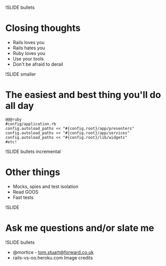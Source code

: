 !SLIDE bullets
# Closing thoughts #
* Rails loves you
* Rails hates you
* Ruby loves you
* Use your tools
* Don't be afraid to derail

!SLIDE smaller
# The easiest and best thing you'll do all day #
    @@@ruby
    #config/application.rb
    config.autoload_paths << "#{config.root}/app/presenters"
    config.autoload_paths << "#{config.root}/app/services"
    config.autoload_paths << "#{config.root}/lib/widgets"
    #etc!

!SLIDE bullets incremental
# Other things #
* Mocks, spies and test isolation
* Read GOOS
* Fast tests

!SLIDE
# Ask me questions and/or slate me #

!SLIDE bullets
* @mortice - tom.stuart@forward.co.uk
* rails-vs-oo.heroku.com
Image credits
